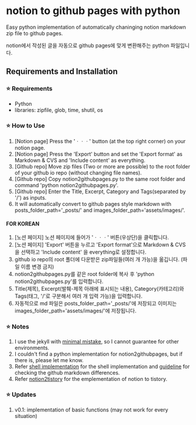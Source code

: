 # notion to github pages with python
Easy python implementation of automatically chaninging notion markdown zip file to github pages.

notion에서 작성된 글을 자동으로 github pages에 맞게 변환해주는 python 파일입니다.

## Requirements and Installation

### :star: Requirements

- Python
- libraries: zipfile, glob, time, shutil, os

### :star: How to Use

1. [Notion page] Press the 'ㆍㆍㆍ' button (at the top right corner) on your notion page.
2. [Notion page] Press the 'Export' button and set the 'Export format' as Markdown & CVS and 'Include content' as everything.
3. [Github repo] Move zip files (Two or more are possible) to the root folder of your github io repo (without changing file names).
4. [Github repo] Copy notion2githubpages.py to the same root folder and command 'python notion2githubpages.py'.
5. [Github repo] Enter the Title, Excerpt, Category and Tags(separated by '/') as inputs.
6. It will automatically convert to github pages style markdown with posts_folder_path='_posts/' and images_folder_path='assets/images/'.

#### FOR KOREAN
1. [노션 페이지] 노션 페이지에 들어가 'ㆍㆍㆍ' 버튼(우상단)을 클릭합니다.
2. [노션 페이지] 'Export' 버튼을 누르고 'Export format'으로 Markdown & CVS 을 선택하고 'Include content' 을 everything로 설정합니다.
3. github io repo의 root 폴더에 다운받은 zip파일들(여러 개 가능)을 옮깁니다. (파일 이름 변경 금지)
4. notion2githubpages.py를 같은 root folder에 복사 후 'python notion2githubpages.py'를 입력합니다.
5. Title(제목), Excerpt(발췌-제목 아래에 표시되는 내용), Category(카테고리)와 Tags(태그, '/'로 구분해서 여러 개 입력 가능)을 입력합니다.
6. 자동적으로 md 파일은  posts_folder_path='_posts/'에 저장되고 이미지는 images_folder_path='assets/images/'에 저장됩니다.

### :star: Notes
1. I use the jekyll with [minimal mistake](https://mademistakes.com/work/minimal-mistakes-jekyll-theme/), so I cannot guarantee for other environments.
2. I couldn't find a python implementation for notion2githubpages, but if there is, please let me know.
3. Refer [shell implementation](https://github.com/uoneway/notion-to-github-pages) for the shell implementation and [guideline](https://swieeft.github.io/2020/03/02/NotionToGithubioPorting.html) for checking the github markdown differences.
4. Refer [notion2tistory](https://www.notion.so/Notion2Tistory-f46185df1db14f8eb571d366b66c5e9c) for the emplementation of notion to tistory.

### :star: Updates
1. v0.1: implementation of basic functions (may not work for every situation)
